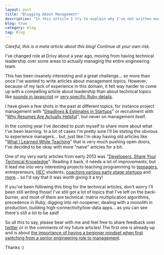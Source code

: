 ```yaml
---
layout: post
title: "Blogging About Management"
description: "In this article I try to explain why I've not written much about management even if it has been my focus for a year now, and how I plan on changing this :)"
blog: true
category: blog
tag: Blog
---
```


_Careful, this is a meta article about this blog! Continue at your own risk._

I've changed role at Drivy about a year ago, moving from having technical leadership over some areas to actually managing the entire engineering team.

This has been insanely interesting and a great challenge... so more than once I've wanted to write articles about management topics. However, because of my lack of experience in this domain, it felt way harder to come up with a compelling article about leadership than about technical topics like [sounds in javascript][1] or [very specific Ruby details][2].

I have given a few shots in the past at different topics, for instance project management with "[Deadlines & Estimates in Startups][3]" or recruitment with "[Why Resumes Are Actually Helpful][4]", but never on management itself.

In the coming year I've decided to push myself to share more about what I've been learning. In a lot of cases I'm pretty sure I'll be stating the obvious to experience managers... but, just like I'm okay having old articles like "[What I Learned While Teaching][5]" that is very much pushing open doors, I've decided to be okay with more "naive" articles for a bit. 

One of my very early articles from early 2013 was "[Developers, Share Your Technical Knowledge][6]". Reading it back, it needs a lot of improvements, but it lead me into very interesting projects teaching programming to [teenagers][7],  entrepreneurs, [HEC][8] students, [coaching various early stage startups][9] and [more][10]... so I'd say that it was worth giving it a try!

If you've been following this blog for the technical articles, don't worry I'll been still writing those! I've still got a lot of topics that I've left on the back-burner, and most of them are technical: matrix multiplication algorithms, precedence in Ruby, digging into rel-noopener, dealing with a monolith in production, building high-connectivity/low-data apps... as you can see there's still a lot to be said!

So all this to say, please bear with me and feel free to share feedback over [twitter][11] or in the comments of my future articles! The first one is already up and is about [the importance of having a beginner mindset when first switching from a senior engineering role to management][12].

Thanks :)

[1]:	/blog/2016/11/01/javascript-audio/
[2]:	/blog/2017/01/23/ruby-to-s-to-str/
[3]:	/blog/2015/08/27/deadlines-estimates-software-startup/
[4]:	/blog/2016/08/02/developer-resume/
[5]:	/blog/2013/04/22/what-i-learned-teaching-web/
[6]:	/blog/2013/02/04/developers-teach-non-tech-startup/
[7]:	http://wifilles.org/
[8]:	http://www.hec.edu/
[9]:	/blog/2016/03/14/birdly-ycombinator/
[10]:	https://openclassrooms.com/courses/gerer-son-code-avec-git-et-github
[11]:	https://twitter.com/marcgg
[12]:	/blog/2017/08/22/starting-with-management/